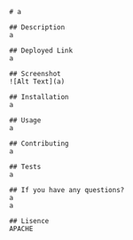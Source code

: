 
        # a

        ## Description
        a

        ## Deployed Link
        a

        ## Screenshot
        ![Alt Text](a)

        ## Installation
        a

        ## Usage
        a

        ## Contributing
        a

        ## Tests
        a

        ## If you have any questions?
        a
        a

        ## Lisence
        APACHE 
        
        